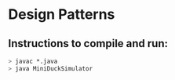 # Design Patterns
## Instructions to compile and run:
``` bash
> javac *.java
> java MiniDuckSimulator
```
